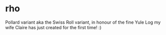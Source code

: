 # rho
Pollard variant
aka the Swiss Roll variant, in honour of the fine Yule Log my wife Claire has just created for the first time! :) 

